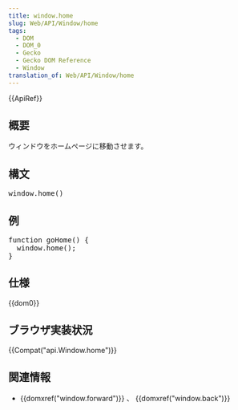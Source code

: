 ```yaml
---
title: window.home
slug: Web/API/Window/home
tags:
  - DOM
  - DOM_0
  - Gecko
  - Gecko DOM Reference
  - Window
translation_of: Web/API/Window/home
---
```

<div>{{ApiRef}}</div>

<h2 id="Summary" name="Summary">概要</h2>

<p>ウィンドウをホームページに移動させます。</p>

<h2 id="Syntax" name="Syntax">構文</h2>

<pre class="syntaxbox">window.home()
</pre>

<h2 id="Example" name="Example">例</h2>

<pre class="brush:js">function goHome() {
  window.home();
}
</pre>

<h2 id="Specification" name="Specification">仕様</h2>

<p>{{dom0}}</p>

<h2 id="Browser_compatibility" name="Browser_compatibility">ブラウザ実装状況</h2>

<div>


<p>{{Compat("api.Window.home")}}</p>
</div>

<h2 id="See_also" name="See_also">関連情報</h2>

<ul>
 <li>{{domxref("window.forward")}} 、 {{domxref("window.back")}}</li>
</ul>
